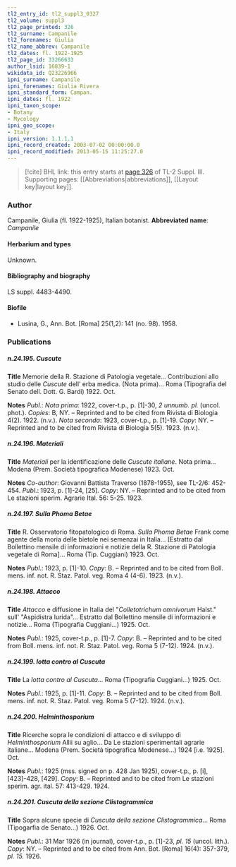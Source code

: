 ```yaml
---
tl2_entry_id: tl2_suppl3_0327
tl2_volume: suppl3
tl2_page_printed: 326
tl2_surname: Campanile
tl2_forenames: Giulia
tl2_name_abbrev: Campanile
tl2_dates: fl. 1922-1925
tl2_page_id: 33266633
author_lsid: 16839-1
wikidata_id: Q23226966
ipni_surname: Campanile
ipni_forenames: Giulia Rivera
ipni_standard_form: Campan.
ipni_dates: fl. 1922
ipni_taxon_scope: 
- Botany
- Mycology
ipni_geo_scope: 
- Italy
ipni_version: 1.1.1.1
ipni_record_created: 2003-07-02 00:00:00.0
ipni_record_modified: 2013-05-15 11:25:27.0
---
```



> [!cite] BHL link: this entry starts at [page 326](https://www.biodiversitylibrary.org/page/33266633) of TL-2 Suppl. III.
> Supporting pages: [[Abbreviations|abbreviations]], [[Layout key|layout key]].

### Author

Campanile, Giulia (fl. 1922-1925), Italian botanist. 
**Abbreviated name**: *Campanile*

#### Herbarium and types

Unknown.

#### Bibliography and biography

LS suppl. 4483-4490.

#### Biofile

- Lusina, G., Ann. Bot. \[Roma\] 25(1,2): 141 (no. 98). 1958.

### Publications

##### n.24.195. Cuscute

**Title**
Memorie della R. Stazione di Patologia vegetale... Contribuzioni allo studio delle *Cuscute* dell’ erba medica. (Nota prima)... Roma (Tipografia del Senato dell. Dott. G. Bardi) 1922. Oct.

**Notes**
*Publ*.: *Nota prima*: 1922, cover-t.p., p. \[1\]-30, *2 unnumb. pl.* (uncol. phot.). *Copies*: B, NY.  – Reprinted and to be cited from Rivista di Biologia 4(2). 1922. (n.v.).
*Nota seconda*: 1923, cover-t.p., p. \[1\]-19. *Copy*: NY. – Reprinted and to be cited from Rivista di Biologia 5(5). 1923. (n.v.).

##### n.24.196. Materiali

**Title**
*Materiali* per la identificazione delle *Cuscute italiane*. Nota prima... Modena (Prem. Società tipografica Modenese) 1923. Oct.

**Notes**
*Co-author*: Giovanni Battista Traverso (1878-1955), see TL-2/6: 452-454.
*Publ*.: 1923, p. \[1\]-24, \[25\]. *Copy*: NY. – Reprinted and to be cited from Le stazioni sperim. Agrarie Ital. 56: 5-25. 1923.

##### n.24.197. Sulla Phoma Betae

**Title**
R. Osservatorio fitopatologico di Roma. *Sulla Phoma Betae* Frank come agente della moria delle bietole nei semenzai in Italia... \[Estratto dal Bollettino mensile di informazioni e notizie della R. Stazione di Patologia vegetale di Roma\]... Roma (Tip. Cuggiani) 1923. Oct.

**Notes**
*Publ*.: 1923, p. \[1\]-10. *Copy*: B. – Reprinted and to be cited from Boll. mens. inf. not. R. Staz. Patol. veg. Roma 4 (4-6). 1923. (n.v.).

##### n.24.198. Attacco

**Title**
*Attacco* e diffusione in Italia del "*Colletotrichum omnivorum* Halst." sull' "Aspidistra lurida"... Estratto dal Bollettino mensile di informazioni e notizie... Roma (Tipografia Cuggiani...) 1925. Oct.

**Notes**
*Publ*.: 1925, cover-t.p., p. \[1\]-7. *Copy*: B. – Reprinted and to be cited from Boll. mens. inf. not. R. Staz. Patol. veg. Roma 5 (7-12). 1924. (n.v.).

##### n.24.199. lotta contro al Cuscuta

**Title**
La *lotta contro al Cuscuta*... Roma (Tipografia Cuggiani...) 1925. Oct.

**Notes**
*Publ*.: 1925, p. \[1\]-11. *Copy*: B. – Reprinted and to be cited from Boll. mens. inf. not. R. Staz. Patol. veg. Roma 5 (7-12). 1924. (n.v.).

##### n.24.200. Helminthosporium

**Title**
Ricerche sopra le condizioni di attacco e di sviluppo di *Helminthosporium* Allii su aglio... Da Le stazioni sperimentali agrarie italiane... Modena (Prem. Società tipografica Modenese...) 1924 \[i.e. 1925\]. Oct.

**Notes**
*Publ*.: 1925 (mss. signed on p. 428 Jan 1925), cover-t.p., p. \[i\], \[423\]-428, \[429\]. *Copy*: B. – Reprinted and to be cited from Le stazioni sperim. agr. ital. 57: 413-429. 1924.

##### n.24.201. Cuscuta della sezione Clistogrammica

**Title**
Sopra alcune specie di *Cuscuta della sezione Clistogrammica*... Roma (Tipogarfia de Senato...) 1926. Oct.

**Notes**
*Publ*.: 31 Mar 1926 (in journal), cover-t.p., p. \[1\]-23, *pl. 15* (uncol. lith.). *Copy*: NY. – Reprinted and to be cited from Ann. Bot. \[Roma\] 16(4): 357-379, *pl. 15.* 1926.

